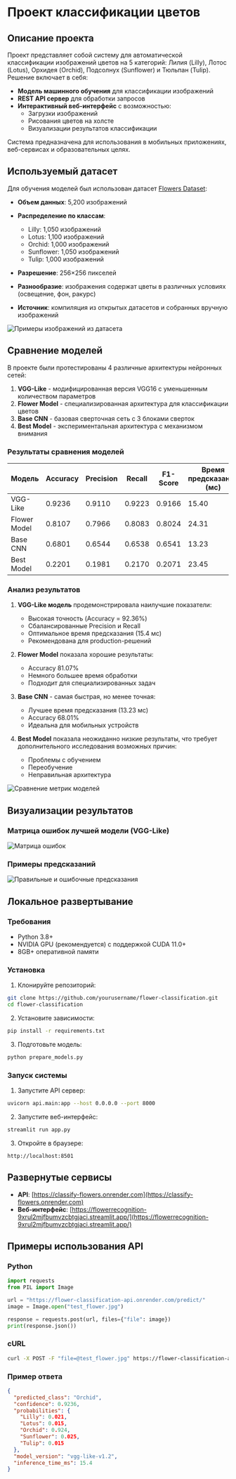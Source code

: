 # Проект классификации цветов

## Описание проекта

Проект представляет собой систему для автоматической классификации изображений цветов на 5 категорий: Лилия (Lilly), Лотос (Lotus), Орхидея (Orchid), Подсолнух (Sunflower) и Тюльпан (Tulip). Решение включает в себя:

- **Модель машинного обучения** для классификации изображений
- **REST API сервер** для обработки запросов
- **Интерактивный веб-интерфейс** с возможностью:
  - Загрузки изображений
  - Рисования цветов на холсте
  - Визуализации результатов классификации

Система предназначена для использования в мобильных приложениях, веб-сервисах и образовательных целях.

## Используемый датасет

Для обучения моделей был использован датасет [Flowers Dataset](https://www.kaggle.com/datasets/imsparsh/flowers-dataset?select=train):

- **Объем данных**: 5,200 изображений
- **Распределение по классам**:
  - Lilly: 1,050 изображений
  - Lotus: 1,100 изображений
  - Orchid: 1,000 изображений
  - Sunflower: 1,050 изображений
  - Tulip: 1,000 изображений

- **Разрешение**: 256×256 пикселей
- **Разнообразие**: изображения содержат цветы в различных условиях (освещение, фон, ракурс)
- **Источник**: компиляция из открытых датасетов и собранных вручную изображений

![Примеры изображений из датасета](images/example.jpg)

## Сравнение моделей

В проекте были протестированы 4 различные архитектуры нейронных сетей:

1. **VGG-Like** - модифицированная версия VGG16 с уменьшенным количеством параметров
2. **Flower Model** - специализированная архитектура для классификации цветов
3. **Base CNN** - базовая сверточная сеть с 3 блоками сверток
4. **Best Model** - экспериментальная архитектура с механизмом внимания

### Результаты сравнения моделей

| Модель       | Accuracy | Precision | Recall | F1-Score | Время предсказания (мс) |
|--------------|----------|-----------|--------|----------|-------------------------|
| VGG-Like     | 0.9236   | 0.9110    | 0.9223 | 0.9166   | 15.40                  |
| Flower Model | 0.8107   | 0.7966    | 0.8083 | 0.8024   | 24.31                  |
| Base CNN     | 0.6801   | 0.6544    | 0.6538 | 0.6541   | 13.23                  |
| Best Model   | 0.2201   | 0.1981    | 0.2170 | 0.2071   | 23.45                  |

### Анализ результатов

1. **VGG-Like модель** продемонстрировала наилучшие показатели:
   - Высокая точность (Accuracy = 92.36%)
   - Сбалансированные Precision и Recall
   - Оптимальное время предсказания (15.4 мс)
   - Рекомендована для production-решений

2. **Flower Model** показала хорошие результаты:
   - Accuracy 81.07%
   - Немного большее время обработки
   - Подходит для специализированных задач

3. **Base CNN** - самая быстрая, но менее точная:
   - Лучшее время предсказания (13.23 мс)
   - Accuracy 68.01%
   - Идеальна для мобильных устройств

4. **Best Model** показала неожиданно низкие результаты, что требует дополнительного исследования возможных причин:
   - Проблемы с обучением
   - Переобучение
   - Неправильная архитектура

![Сравнение метрик моделей](images/metrics.png)

## Визуализации результатов

### Матрица ошибок лучшей модели (VGG-Like)
![Матрица ошибок](images/matrix.png)

### Примеры предсказаний
![Правильные и ошибочные предсказания](images/predict.png)

## Локальное развертывание

### Требования
- Python 3.8+
- NVIDIA GPU (рекомендуется) с поддержкой CUDA 11.0+
- 8GB+ оперативной памяти

### Установка
1. Клонируйте репозиторий:
```bash
git clone https://github.com/yourusername/flower-classification.git
cd flower-classification
```

2. Установите зависимости:
```bash
pip install -r requirements.txt
```

3. Подготовьте модель:
```bash
python prepare_models.py
```

### Запуск системы
1. Запустите API сервер:
```bash
uvicorn api.main:app --host 0.0.0.0 --port 8000
```

2. Запустите веб-интерфейс:
```bash
streamlit run app.py
```

3. Откройте в браузере:
```
http://localhost:8501
```

## Развернутые сервисы

- **API**: [https://classify-flowers.onrender.com](https://classify-flowers.onrender.com)
- **Веб-интерфейс**: [https://flowerrecognition-9xrul2mjfbumvzcbtgjaci.streamlit.app/](https://flowerrecognition-9xrul2mjfbumvzcbtgjaci.streamlit.app/)

## Примеры использования API

### Python
```python
import requests
from PIL import Image

url = "https://flower-classification-api.onrender.com/predict/"
image = Image.open("test_flower.jpg")

response = requests.post(url, files={"file": image})
print(response.json())
```

### cURL
```bash
curl -X POST -F "file=@test_flower.jpg" https://flower-classification-api.onrender.com/predict/
```

### Пример ответа
```json
{
  "predicted_class": "Orchid",
  "confidence": 0.9236,
  "probabilities": {
    "Lilly": 0.021,
    "Lotus": 0.015,
    "Orchid": 0.924,
    "Sunflower": 0.025,
    "Tulip": 0.015
  },
  "model_version": "vgg-like-v1.2",
  "inference_time_ms": 15.4
}
```
